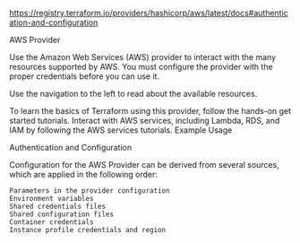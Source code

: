 https://registry.terraform.io/providers/hashicorp/aws/latest/docs#authentication-and-configuration



AWS Provider

Use the Amazon Web Services (AWS) provider to interact with the many resources supported by AWS. You must configure the provider with the proper credentials before you can use it.

Use the navigation to the left to read about the available resources.

To learn the basics of Terraform using this provider, follow the hands-on get started tutorials. Interact with AWS services, including Lambda, RDS, and IAM by following the AWS services tutorials.
Example Usage


Authentication and Configuration

Configuration for the AWS Provider can be derived from several sources, which are applied in the following order:

    Parameters in the provider configuration
    Environment variables
    Shared credentials files
    Shared configuration files
    Container credentials
    Instance profile credentials and region
